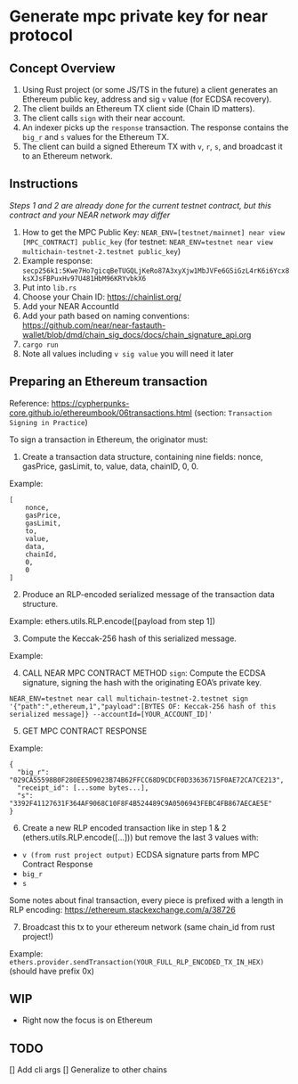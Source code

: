 # Generate mpc private key for near protocol

## Concept Overview

1. Using Rust project (or some JS/TS in the future) a client generates an Ethereum public key, address and sig `v` value (for ECDSA recovery).
2. The client builds an Ethereum TX client side (Chain ID matters).
3. The client calls `sign` with their near account.
4. An indexer picks up the `response` transaction. The response contains the `big_r` and `s` values for the Ethereum TX.
5. The client can build a signed Ethereum TX with `v`, `r`, `s`, and broadcast it to an Ethereum network.

## Instructions
*Steps 1 and 2 are already done for the current testnet contract, but this contract and your NEAR network may differ*

1. How to get the MPC Public Key: `NEAR_ENV=[testnet/mainnet] near view [MPC_CONTRACT] public_key`
(for testnet: `NEAR_ENV=testnet near view multichain-testnet-2.testnet public_key`)
2. Example response: `secp256k1:5Kwe7Ho7gicqBeTUGQLjKeRo87A3xyXjw1MbJVFe6GSiGzL4rK6i6Ycx8ksXJsFBPuxHv97U481HbM96KRYvbkX6`
3. Put into `lib.rs`
4. Choose your Chain ID: https://chainlist.org/
5. Add your NEAR AccountId
6. Add your path based on naming conventions: https://github.com/near/near-fastauth-wallet/blob/dmd/chain_sig_docs/docs/chain_signature_api.org
7. `cargo run`
8. Note all values including `v sig value` you will need it later

## Preparing an Ethereum transaction

Reference: https://cypherpunks-core.github.io/ethereumbook/06transactions.html (section: `Transaction Signing in Practice`)

To sign a transaction in Ethereum, the originator must:
1. Create a transaction data structure, containing nine fields: nonce, gasPrice, gasLimit, to, value, data, chainID, 0, 0.

Example:
```
[
	nonce,
	gasPrice,
	gasLimit,
	to,
	value,
	data,
	chainId,
	0,
	0
]
```

2. Produce an RLP-encoded serialized message of the transaction data structure.

Example: ethers.utils.RLP.encode([payload from step 1])

3. Compute the Keccak-256 hash of this serialized message.

Example: 

4. CALL NEAR MPC CONTRACT METHOD `sign`: Compute the ECDSA signature, signing the hash with the originating EOA’s private key.

```
NEAR_ENV=testnet near call multichain-testnet-2.testnet sign '{"path":",ethereum,1","payload":[BYTES OF: Keccak-256 hash of this serialized message]} --accountId=[YOUR_ACCOUNT_ID]'
```

5. GET MPC CONTRACT RESPONSE

Example: 
```
{
  "big_r": "029CA55598B0F280EE5D9023B74B62FFCC68D9CDCF0D33636715F0AE72CA7CE213",
  "receipt_id": [...some bytes...],
  "s": "3392F41127631F364AF9068C10F8F4B524489C9A0506943FEBC4FB867AECAE5E"
}
```

6. Create a new RLP encoded transaction like in step 1 & 2 (ethers.utils.RLP.encode([...])) but remove the last 3 values with:
- `v (from rust project output)`
ECDSA signature parts from MPC Contract Response
- `big_r`
- `s`

Some notes about final transaction, every piece is prefixed with a length in RLP encoding: https://ethereum.stackexchange.com/a/38726

7. Broadcast this tx to your ethereum network (same chain_id from rust project!)

Example: `ethers.provider.sendTransaction(YOUR_FULL_RLP_ENCODED_TX_IN_HEX)` (should have prefix 0x)

## WIP
- Right now the focus is on Ethereum

## TODO
[] Add cli args
[] Generalize to other chains